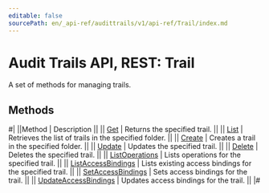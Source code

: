 ```yaml
---
editable: false
sourcePath: en/_api-ref/audittrails/v1/api-ref/Trail/index.md
---
```


# Audit Trails API, REST: Trail

A set of methods for managing trails.

## Methods

#|
||Method | Description ||
|| [Get](get.md) | Returns the specified trail. ||
|| [List](list.md) | Retrieves the list of trails in the specified folder. ||
|| [Create](create.md) | Creates a trail in the specified folder. ||
|| [Update](update.md) | Updates the specified trail. ||
|| [Delete](delete.md) | Deletes the specified trail. ||
|| [ListOperations](listOperations.md) | Lists operations for the specified trail. ||
|| [ListAccessBindings](listAccessBindings.md) | Lists existing access bindings for the specified trail. ||
|| [SetAccessBindings](setAccessBindings.md) | Sets access bindings for the trail. ||
|| [UpdateAccessBindings](updateAccessBindings.md) | Updates access bindings for the trail. ||
|#